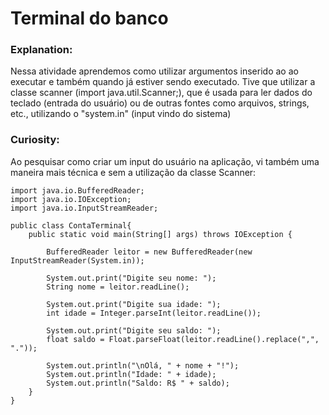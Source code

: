# Terminal do banco

### Explanation:
<body> Nessa atividade aprendemos como utilizar argumentos inserido ao ao executar e também quando já estiver sendo executado.
Tive que utilizar a classe scanner (import java.util.Scanner;), que é usada para ler dados do teclado (entrada do usuário) ou de outras fontes como arquivos, strings, etc., utilizando o "system.in" (input vindo do sistema) <body>

### Curiosity:
Ao pesquisar como criar um input do usuário na aplicação, vi também uma maneira mais técnica e sem a utilização da classe Scanner:

```
import java.io.BufferedReader;
import java.io.IOException;
import java.io.InputStreamReader;

public class ContaTerminal{
    public static void main(String[] args) throws IOException {
        
        BufferedReader leitor = new BufferedReader(new InputStreamReader(System.in));

        System.out.print("Digite seu nome: ");
        String nome = leitor.readLine();

        System.out.print("Digite sua idade: ");
        int idade = Integer.parseInt(leitor.readLine());

        System.out.print("Digite seu saldo: ");
        float saldo = Float.parseFloat(leitor.readLine().replace(",", "."));

        System.out.println("\nOlá, " + nome + "!");
        System.out.println("Idade: " + idade);
        System.out.println("Saldo: R$ " + saldo);
    }
}
```